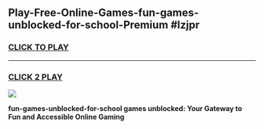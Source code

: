 
## Play-Free-Online-Games-fun-games-unblocked-for-school-Premium #lzjpr
<h3>
<a href="https://premium.freeplayer.one?title=fun-games-unblocked-for-school&ref=8M">CLICK TO PLAY</a></h3>
<hr>

<h3>
<a href="https://premium.freeplayer.one?title=fun-games-unblocked-for-school&ref=8M">CLICK 2 PLAY</a>
  
</h3>

<a href="https://premium.freeplayer.one?title=fun-games-unblocked-for-school&ref=8M"><img src="https://clearcache.store/games.png"></a>


**fun-games-unblocked-for-school games unblocked: Your Gateway to Fun and Accessible Online Gaming**
